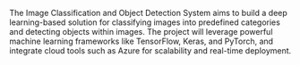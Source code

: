 The Image Classification and Object Detection System aims to build a deep learning-based solution for 
classifying images into predefined categories and detecting objects within images. The project will leverage 
powerful machine learning frameworks like TensorFlow, Keras, and PyTorch, and integrate cloud tools such 
as Azure for scalability and real-time deployment. 

